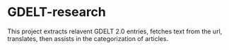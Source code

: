 # GDELT-research

This project extracts relavent GDELT 2.0 entries, fetches text from the url, translates, then assists in the categorization of articles.
